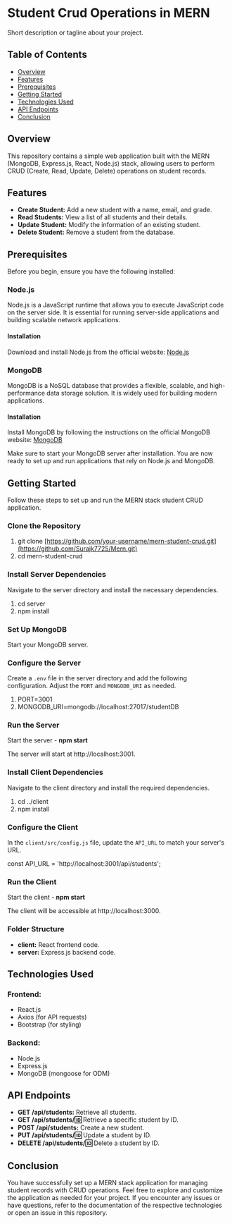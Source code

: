 # Student Crud Operations in MERN

Short description or tagline about your project.

## Table of Contents

- [Overview](#overview)
- [Features](#features)
- [Prerequisites](#prerequisites)
- [Getting Started](#getting-started)
- [Technologies Used](#technologies-used)
- [API Endpoints](#api-endpoints)
- [Conclusion](#conclusion)


## Overview

This repository contains a simple web application built with the MERN (MongoDB, Express.js, React, Node.js) stack, allowing users to perform CRUD (Create, Read, Update, Delete) operations on student records.

## Features

- **Create Student:** Add a new student with a name, email, and grade.
- **Read Students:** View a list of all students and their details.
- **Update Student:** Modify the information of an existing student.
- **Delete Student:** Remove a student from the database.

## Prerequisites

Before you begin, ensure you have the following installed:

### Node.js

Node.js is a JavaScript runtime that allows you to execute JavaScript code on the server side. It is essential for running server-side applications and building scalable network applications.

#### Installation

Download and install Node.js from the official website: [Node.js](https://nodejs.org/)

### MongoDB

MongoDB is a NoSQL database that provides a flexible, scalable, and high-performance data storage solution. It is widely used for building modern applications.

#### Installation

Install MongoDB by following the instructions on the official MongoDB website: [MongoDB](https://www.mongodb.com/try/download/community)

Make sure to start your MongoDB server after installation. You are now ready to set up and run applications that rely on Node.js and MongoDB.


## Getting Started

Follow these steps to set up and run the MERN stack student CRUD application.

### Clone the Repository

1. git clone [https://github.com/your-username/mern-student-crud.git](https://github.com/Surajk7725/Mern.git)
2. cd mern-student-crud


### Install Server Dependencies

Navigate to the server directory and install the necessary dependencies.

1. cd server
2. npm install

### Set Up MongoDB

Start your MongoDB server.

### Configure the Server

Create a `.env` file in the server directory and add the following configuration. Adjust the `PORT` and `MONGODB_URI` as needed.

1. PORT=3001
2. MONGODB_URI=mongodb://localhost:27017/studentDB

### Run the Server

Start the server - **npm start**

The server will start at http://localhost:3001.

### Install Client Dependencies

Navigate to the client directory and install the required dependencies.

1. cd ../client
2. npm install


### Configure the Client

In the `client/src/config.js` file, update the `API_URL` to match your server's URL.

const API_URL = 'http://localhost:3001/api/students';


### Run the Client

Start the client - **npm start**

The client will be accessible at http://localhost:3000.

### Folder Structure

- **client:** React frontend code.
- **server:** Express.js backend code.

## Technologies Used

### Frontend:

- React.js
- Axios (for API requests)
- Bootstrap (for styling)

### Backend:

- Node.js
- Express.js
- MongoDB (mongoose for ODM)

## API Endpoints

- **GET /api/students:** Retrieve all students.
- **GET /api/students/:id:** Retrieve a specific student by ID.
- **POST /api/students:** Create a new student.
- **PUT /api/students/:id:** Update a student by ID.
- **DELETE /api/students/:id:** Delete a student by ID.

## Conclusion

You have successfully set up a MERN stack application for managing student records with CRUD operations. Feel free to explore and customize the application as needed for your project. If you encounter any issues or have questions, refer to the documentation of the respective technologies or open an issue in this repository.

